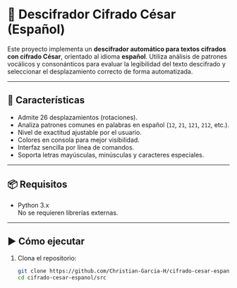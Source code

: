 
# 🔐 Descifrador Cifrado César (Español)

Este proyecto implementa un **descifrador automático para textos cifrados con cifrado César**, orientado al idioma **español**. Utiliza análisis de patrones vocálicos y consonánticos para evaluar la legibilidad del texto descifrado y seleccionar el desplazamiento correcto de forma automatizada.

---

## 🚀 Características

- Admite 26 desplazamientos (rotaciones).
- Analiza patrones comunes en palabras en español (`12`, `21`, `121`, `212`, etc.).
- Nivel de exactitud ajustable por el usuario.
- Colores en consola para mejor visibilidad.
- Interfaz sencilla por línea de comandos.
- Soporta letras mayúsculas, minúsculas y caracteres especiales.

---

## 📦 Requisitos

- Python 3.x  
No se requieren librerías externas.

---

## ▶️ Cómo ejecutar

1. Clona el repositorio:
   ```bash
   git clone https://github.com/Christian-Garcia-H/cifrado-cesar-espanol.git
   cd cifrado-cesar-espanol/src

